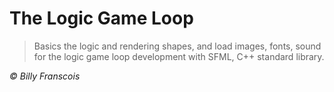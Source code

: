 ﻿# The Logic Game Loop

> Basics the logic and rendering shapes, and load images, fonts, sound for the logic game loop development with SFML, C++ standard library.

<i> © Billy Franscois </i>